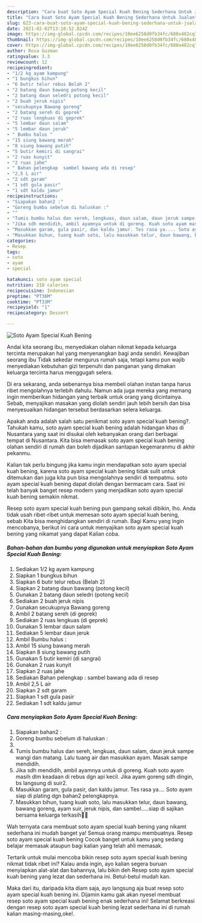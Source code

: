 ```yaml
---
description: "Cara buat Soto Ayam Special Kuah Bening Sederhana Untuk Jualan"
title: "Cara buat Soto Ayam Special Kuah Bening Sederhana Untuk Jualan"
slug: 623-cara-buat-soto-ayam-special-kuah-bening-sederhana-untuk-jualan
date: 2021-02-02T13:10:52.824Z
image: https://img-global.cpcdn.com/recipes/10ee6258d0fb34fc/680x482cq70/soto-ayam-special-kuah-bening-foto-resep-utama.jpg
thumbnail: https://img-global.cpcdn.com/recipes/10ee6258d0fb34fc/680x482cq70/soto-ayam-special-kuah-bening-foto-resep-utama.jpg
cover: https://img-global.cpcdn.com/recipes/10ee6258d0fb34fc/680x482cq70/soto-ayam-special-kuah-bening-foto-resep-utama.jpg
author: Rosa Guzman
ratingvalue: 3.3
reviewcount: 12
recipeingredient:
- "1/2 kg ayam kampung"
- "1 bungkus bihun"
- "6 butir telur rebus Belah 2"
- "2 batang daun bawang potong kecil"
- "2 batang daun seledri potong kecil"
- "2 buah jeruk nipis"
- "secukupnya Bawang goreng"
- "2 batang sereh di geprek"
- "2 ruas lengkuas di geprek"
- "5 lembar daun salam"
- "5 lembar daun jeruk"
- " Bumbu halus "
- "15 siung bawang merah"
- "8 siung bawang putih"
- "5 butir kemiri di sangrai"
- "2 ruas kunyit"
- "2 ruas jahe"
- " Bahan pelengkap  sambel bawang ada di resep"
- "2,5 L air"
- "2 sdt garam"
- "1 sdt gula pasir"
- "1 sdt kaldu jamur"
recipeinstructions:
- "Siapakan bahan2 :"
- "Goreng bumbu sebelum di haluskan :"
- ""
- "Tumis bumbu halus dan sereh, lengkuas, daun salam, daun jeruk sampe wangi dan matang. Lalu tuang air dan masukkan ayam. Masak sampe mendidih."
- "Jika sdh mendidih, ambil ayamnya untuk di goreng. Kuah soto ayam masih dlm keadaan di rebus dgn api kecil. Jika ayam goreng sdh dingin, bs langsung di suir2."
- "Masukkan garam, gula pasir, dan kaldu jamur. Tes rasa ya.... Soto ayam siap di plating dgn bahan2 pelengkapnya."
- "Masukkan bihun, tuang kuah soto, lalu masukkan telur, daun bawang, bawang goreng, ayam suir, jeruk nipis, dan sambel.....siap di sajikan bersama keluarga terkasih🙏😍"
categories:
- Resep
tags:
- soto
- ayam
- special

katakunci: soto ayam special 
nutrition: 218 calories
recipecuisine: Indonesian
preptime: "PT36M"
cooktime: "PT33M"
recipeyield: "1"
recipecategory: Dessert

---
```



![Soto Ayam Special Kuah Bening](https://img-global.cpcdn.com/recipes/10ee6258d0fb34fc/680x482cq70/soto-ayam-special-kuah-bening-foto-resep-utama.jpg)

Andai kita seorang ibu, menyediakan olahan nikmat kepada keluarga tercinta merupakan hal yang menyenangkan bagi anda sendiri. Kewajiban seorang ibu Tidak sekedar mengurus rumah saja, tetapi kamu pun wajib menyediakan kebutuhan gizi terpenuhi dan panganan yang dimakan keluarga tercinta harus menggugah selera.

Di era  sekarang, anda sebenarnya bisa membeli olahan instan tanpa harus ribet mengolahnya terlebih dahulu. Namun ada juga mereka yang memang ingin memberikan hidangan yang terbaik untuk orang yang dicintainya. Sebab, menyajikan masakan yang diolah sendiri jauh lebih bersih dan bisa menyesuaikan hidangan tersebut berdasarkan selera keluarga. 



Apakah anda adalah salah satu penikmat soto ayam special kuah bening?. Tahukah kamu, soto ayam special kuah bening adalah hidangan khas di Nusantara yang saat ini disukai oleh kebanyakan orang dari berbagai tempat di Nusantara. Kita bisa memasak soto ayam special kuah bening olahan sendiri di rumah dan boleh dijadikan santapan kegemaranmu di akhir pekanmu.

Kalian tak perlu bingung jika kamu ingin mendapatkan soto ayam special kuah bening, karena soto ayam special kuah bening tidak sulit untuk ditemukan dan juga kita pun bisa mengolahnya sendiri di tempatmu. soto ayam special kuah bening dapat diolah dengan bermacam cara. Saat ini telah banyak banget resep modern yang menjadikan soto ayam special kuah bening semakin nikmat.

Resep soto ayam special kuah bening pun gampang sekali dibikin, lho. Anda tidak usah ribet-ribet untuk memesan soto ayam special kuah bening, sebab Kita bisa menghidangkan sendiri di rumah. Bagi Kamu yang ingin mencobanya, berikut ini cara untuk menyajikan soto ayam special kuah bening yang nikamat yang dapat Kalian coba.

<!--inarticleads1-->

##### Bahan-bahan dan bumbu yang digunakan untuk menyiapkan Soto Ayam Special Kuah Bening:

1. Sediakan 1/2 kg ayam kampung
1. Siapkan 1 bungkus bihun
1. Siapkan 6 butir telur rebus (Belah 2)
1. Siapkan 2 batang daun bawang (potong kecil)
1. Gunakan 2 batang daun seledri (potong kecil)
1. Sediakan 2 buah jeruk nipis
1. Gunakan secukupnya Bawang goreng
1. Ambil 2 batang sereh (di geprek)
1. Sediakan 2 ruas lengkuas (di geprek)
1. Gunakan 5 lembar daun salam
1. Sediakan 5 lembar daun jeruk
1. Ambil  Bumbu halus :
1. Ambil 15 siung bawang merah
1. Siapkan 8 siung bawang putih
1. Gunakan 5 butir kemiri (di sangrai)
1. Gunakan 2 ruas kunyit
1. Siapkan 2 ruas jahe
1. Sediakan  Bahan pelengkap : sambel bawang ada di resep
1. Ambil 2,5 L air
1. Siapkan 2 sdt garam
1. Siapkan 1 sdt gula pasir
1. Sediakan 1 sdt kaldu jamur




<!--inarticleads2-->

##### Cara menyiapkan Soto Ayam Special Kuah Bening:

1. Siapakan bahan2 :
1. Goreng bumbu sebelum di haluskan :
1. 
1. Tumis bumbu halus dan sereh, lengkuas, daun salam, daun jeruk sampe wangi dan matang. Lalu tuang air dan masukkan ayam. Masak sampe mendidih.
1. Jika sdh mendidih, ambil ayamnya untuk di goreng. Kuah soto ayam masih dlm keadaan di rebus dgn api kecil. Jika ayam goreng sdh dingin, bs langsung di suir2.
1. Masukkan garam, gula pasir, dan kaldu jamur. Tes rasa ya.... Soto ayam siap di plating dgn bahan2 pelengkapnya.
1. Masukkan bihun, tuang kuah soto, lalu masukkan telur, daun bawang, bawang goreng, ayam suir, jeruk nipis, dan sambel.....siap di sajikan bersama keluarga terkasih🙏😍




Wah ternyata cara membuat soto ayam special kuah bening yang nikamt sederhana ini mudah banget ya! Semua orang mampu membuatnya. Resep soto ayam special kuah bening Cocok banget untuk kamu yang sedang belajar memasak ataupun bagi kalian yang telah ahli memasak.

Tertarik untuk mulai mencoba bikin resep soto ayam special kuah bening nikmat tidak ribet ini? Kalau anda ingin, ayo kalian segera buruan menyiapkan alat-alat dan bahannya, lalu bikin deh Resep soto ayam special kuah bening yang lezat dan sederhana ini. Betul-betul mudah kan. 

Maka dari itu, daripada kita diam saja, ayo langsung aja buat resep soto ayam special kuah bening ini. Dijamin kamu gak akan nyesel membuat resep soto ayam special kuah bening enak sederhana ini! Selamat berkreasi dengan resep soto ayam special kuah bening lezat sederhana ini di rumah kalian masing-masing,oke!.

